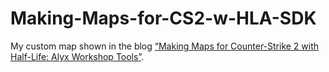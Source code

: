 # Making-Maps-for-CS2-w-HLA-SDK
My custom map shown in the blog [“Making Maps for Counter-Strike 2 with Half-Life: Alyx Workshop Tools”](https://4kliksalex.blogspot.com/2023/04/mapping-counter-strike-2-with-half-life.html).
